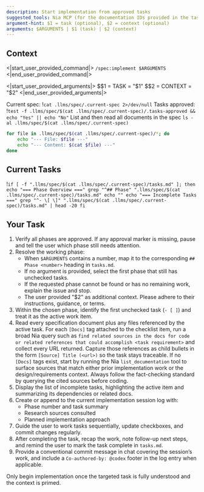 ```yaml
---
description: Start implementation from approved tasks
suggested_tools: Nia MCP (for the documentation IDs provided in the tasks!)
argument-hint: $1 = task (optional), $2 = context (optional)
arguments: $ARGUMENTS | $1 (task) | $2 (context)
---
```


## Context

<|start_user_provided_command|>
`/spec:implement $ARGUMENTS`
<|end_user_provided_command|>

<|start_user_provided_arguments|>
$$1 = TASK = "$1"
$$2 = CONTEXT = "$2"
<|end_user_provided_arguments|>

Current spec: !`cat .llms/spec/.current-spec 2>/dev/null`
Tasks approved: !`test -f .llms/spec/$(cat .llms/spec/.current-spec)/.tasks-approved && echo "Yes" || echo "No"`
List and then read all documents in the spec `ls -al .llms/spec/$(cat .llms/spec/.current-spec)`

```bash
for file in .llms/spec/$(cat .llms/spec/.current-spec)/*; do
    echo "--- File: $file ---"
    echo "--- Content: $(cat $file) ---"
done
```

## Current Tasks

!`if [ -f ".llms/spec/$(cat .llms/spec/.current-spec)/tasks.md" ]; then
    echo "=== Phase Overview ==="
    grep "^## Phase" ".llms/spec/$(cat .llms/spec/.current-spec)/tasks.md"
    echo ""
    echo "=== Incomplete Tasks ==="
    grep "^- \[ \]" ".llms/spec/$(cat .llms/spec/.current-spec)/tasks.md" | head -20
fi`

## Your Task

1. Verify all phases are approved. If any approval marker is missing, pause and tell the user which phase still needs attention.
2. Resolve the working phase:
   - When `$ARGUMENTS` contains a number, map it to the corresponding `## Phase <number>` heading in `tasks.md`.
   - If no argument is provided, select the first phase that still has unchecked tasks.
   - If the requested phase cannot be found or has no remaining work, explain the issue and stop.
   - The user provided "$2" as additional context. Please adhere to their instructions, guidance, or terms.
3. Within the chosen phase, identify the first unchecked task (`- [ ]`) and treat it as the active work item.
4. Read every specification document plus any files referenced by the active task. For each `[Docs]` tag attached to the checklist item, run a broad Nia query such as `find related sources in the docs for code or related references that could accomplish <task requirement>` and collect every URL returned. Capture those references as child bullets in the form `[Source] Title (<url>)` so the task stays traceable. If no `[Docs]` tags exist, start by running the Nia `list_documentation` tool to surface sources that match either prior implementation work or the design/requirements context. Always follow the fact-checking standard by querying the cited sources before coding.
5. Display the list of incomplete tasks, highlighting the active item and summarizing its dependencies or related docs.
6. Create or append to the current implementation session log with:
   - Phase number and task summary
   - Research sources consulted
   - Planned implementation approach
7. Guide the user to work tasks sequentially, update checkboxes, and commit changes regularly.
8. After completing the task, recap the work, note follow-up next steps, and remind the user to mark the task complete in `tasks.md`.
9. Provide a conventional commit message in chat covering the session’s work, and include a `Co-authored-by: @codex` footer in the log entry when applicable.

Only begin implementation once the targeted task is fully understood and the context is primed.
